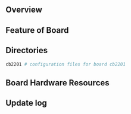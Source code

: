 ## Overview

## Feature of Board

## Directories

```sh
cb2201 # configuration files for board cb2201
```

## Board Hardware Resources

## Update log
